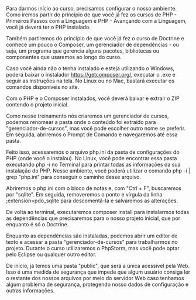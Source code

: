 Para darmos início ao curso, precisamos configurar o nosso ambiente. Como iremos partir do princípio de que você já fez os cursos de PHP - Primeiros Passos com a Linguagem e PHP - Avançando com a Linguagem, você já deverá ter o PHP instalado.

Também partiremos do princípio de que você já fez o curso de Doctrine e conhece um pouco o Composer, um gerenciador de dependências - ou seja, um programa que gerencia alguns pacotes, bibliotecas ou componentes que usaremos ao longo do curso.

Caso você ainda não o tenha instalado e esteja utilizando o Windows, poderá baixar o instalador https://getcomposer.org/, executar o .exe e seguir as instruções na tela. No Linux ou no Mac, bastará executar os comandos disponíveis no site.

Com o PHP e o Composer instalados, você deverá baixar e extrair o ZIP contendo o projeto inicial.

Como nesse treinamento nós criaremos um gerenciador de cursos, podemos renomear a pasta onde o conteúdo foi extraído para "gerenciador-de-cursos", mas você pode escolher outro nome se preferir. Em seguida, abriremos o Prompt de Comando e navegaremos até essa pasta.

Feito isso, acessaremos o arquivo php.ini da pasta de configurações do PHP (onde você o instalou). No Linux, você pode encontrar essa pasta executando php -i no Terminal para printar todas as informações da sua instalação do PHP. Nesse ambiente, você poderá utilizar o comando php -i | grep "php.ini" para conseguir o caminho desse arquivo.

Abriremos o php.ini com o bloco de notas e, com "Ctrl + F", buscaremos por "sqlite". Em seguida, removeremos o ponto e vírgula da linha ;extension=pdo_sqlite para descomentá-la e salvaremos as alterações.

De volta ao terminal, executaremos composer install para instalarmos todas as dependências que precisaremos para o nosso projeto inicial, que por enquanto é só o Doctrine.

Enquanto as dependências são instaladas, podemos abrir um editor de texto e acessar a pasta "gerenciador-de-cursos" para trabalharmos no projeto. Durante o curso utilizaremos o PhpStorm, mas você pode optar pelo Eclipse ou qualquer outro editor.

De início, já temos uma pasta "public", que será a única acessível pela Web. Isso é uma medida de segurança que impede que algum usuário consiga ler o restante dos nossos arquivos por meio do servidor Web caso tenhamos algum problema de segurança, protegendo nosso dados de configuração e outras informações.
